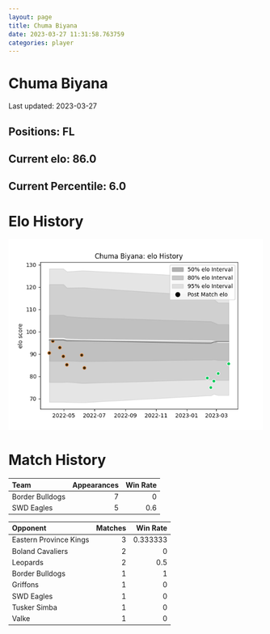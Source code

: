 ```yaml
---  
layout: page  
title: Chuma Biyana  
date: 2023-03-27 11:31:58.763759  
categories: player  
---
```

# Chuma Biyana


Last updated: 2023-03-27
## Positions: FL

## Current elo: 86.0

## Current Percentile: 6.0

# Elo History


![elo history](history_ChumaBiyana.png)
# Match History


| Team            |   Appearances |   Win Rate |
|:----------------|--------------:|-----------:|
| Border Bulldogs |             7 |        0   |
| SWD Eagles      |             5 |        0.6 |

| Opponent               |   Matches |   Win Rate |
|:-----------------------|----------:|-----------:|
| Eastern Province Kings |         3 |   0.333333 |
| Boland Cavaliers       |         2 |   0        |
| Leopards               |         2 |   0.5      |
| Border Bulldogs        |         1 |   1        |
| Griffons               |         1 |   0        |
| SWD Eagles             |         1 |   0        |
| Tusker Simba           |         1 |   0        |
| Valke                  |         1 |   0        |